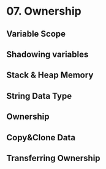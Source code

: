 # 07. Ownership

## Variable Scope

## Shadowing variables

## Stack & Heap Memory

## String Data Type

## Ownership

## Copy&Clone Data

## Transferring Ownership
